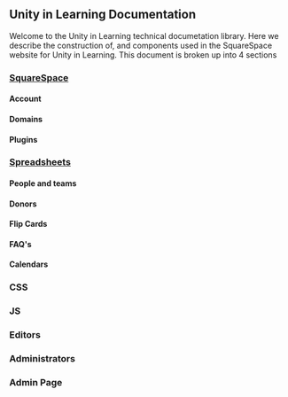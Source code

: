 ## Unity in Learning Documentation

Welcome to the Unity in Learning technical documetation library.  Here we describe the construction of, and components used in the SquareSpace website for Unity in Learning.   This document is broken up into 4 sections 

### [SquareSpace](squarespace.html)

#### Account

#### Domains

#### Plugins

### [Spreadsheets](spreadsheets.html)

#### People and teams

#### Donors

#### Flip Cards

#### FAQ's

#### Calendars

### CSS

### JS

### Editors

### Administrators

### Admin Page
